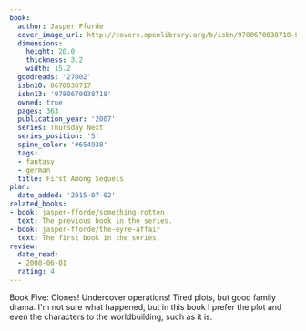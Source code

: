 ```yaml
---
book:
  author: Jasper Fforde
  cover_image_url: http://covers.openlibrary.org/b/isbn/9780670038718-L.jpg
  dimensions:
    height: 20.0
    thickness: 3.2
    width: 15.2
  goodreads: '27002'
  isbn10: 0670038717
  isbn13: '9780670038718'
  owned: true
  pages: 363
  publication_year: '2007'
  series: Thursday Next
  series_position: '5'
  spine_color: '#654938'
  tags:
  - fantasy
  - german
  title: First Among Sequels
plan:
  date_added: '2015-07-02'
related_books:
- book: jasper-fforde/something-rotten
  text: The previous book in the series.
- book: jasper-fforde/the-eyre-affair
  text: The first book in the series.
review:
  date_read:
  - 2008-06-01
  rating: 4
---
```


Book Five: Clones! Undercover operations! Tired plots, but good family drama. I'm not sure what happened, but in this
book I prefer the plot and even the characters to the worldbuilding, such as it is.

